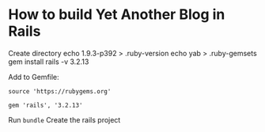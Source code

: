 # How to build Yet Another Blog in Rails

Create directory
echo 1.9.3-p392 > .ruby-version
echo yab > .ruby-gemsets
gem install rails -v 3.2.13

Add to Gemfile:

    source 'https://rubygems.org'

    gem 'rails', '3.2.13'

Run `bundle`
Create the rails project
